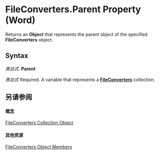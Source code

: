 
# FileConverters.Parent Property (Word)

Returns an  **Object** that represents the parent object of the specified **FileConverters** object.


## Syntax

 _表达式_. **Parent**

 _表达式_ Required. A variable that represents a **[FileConverters](b9b8fc53-1c8e-224d-726a-4edf172ca647.md)** collection.


## 另请参阅


#### 概念


[FileConverters Collection Object](b9b8fc53-1c8e-224d-726a-4edf172ca647.md)
#### 其他资源


[FileConverters Object Members](http://msdn.microsoft.com/library/09a5b214-58e0-9b97-2ac3-e8a6f71dd657%28Office.15%29.aspx)